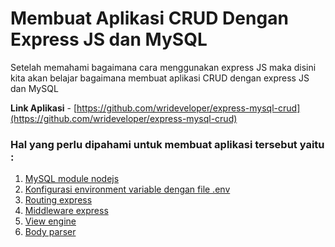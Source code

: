 # Membuat Aplikasi CRUD Dengan Express JS dan MySQL

Setelah memahami bagaimana cara menggunakan express JS maka disini kita akan belajar bagaimana membuat aplikasi CRUD dengan express JS dan MySQL

**Link Aplikasi** - [https://github.com/wrideveloper/express-mysql-crud](https://github.com/wrideveloper/express-mysql-crud)



### Hal yang perlu dipahami untuk membuat aplikasi tersebut yaitu :

1. [MySQL module nodejs](mengoneksikan-mysql-dan-nodejs.md)
2. [Konfigurasi environment variable dengan file .env](https://www.npmjs.com/package/dotenv)
3. [Routing express](https://www.youtube.com/watch?v=26wm0IQsDCs)
4. [Middleware express](https://medium.com/@agoiabeladeyemi/a-simple-explanation-of-express-middleware-c68ea839f498)
5. [View engine](view-engine.md)
6. [Body parser](https://scotch.io/tutorials/use-expressjs-to-get-url-and-post-parameters)